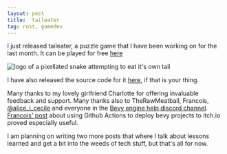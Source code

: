 ```yaml
---
layout: post
title:  taileater
tag: rust, gamedev
---
```


I just released taileater, a puzzle game that I have been working on for the last month. It can be played for free [here](https://szunami.itch.io/taileater)

![logo of a pixellated snake attempting to eat it's own tail](taileater.gif)

I have also released the source code for it [here](https://github.com/szunami/taileater/), if that is your thing.

Many thanks to my lovely girlfriend Charlotte for offering invaluable feedback and support. Many thanks also to TheRawMeatball, Francois, [@alice_i_cecile](https://twitter.com/aliceicecile) and everyone in the [Bevy engine help discord channel](https://discord.com/channels/691052431525675048/742884593551802431). [Francois' post](https://vleue.com/2020/12/bevmnist/#github-actions-to-deploy-to-itchio) about using Github Actions to deploy bevy projects to itch.io proved especially useful.

I am planning on writing two more posts that where I talk about lessons learned and get a bit into the weeds of tech stuff, but that's all for now.
